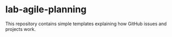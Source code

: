 # lab-agile-planning

This repository contains simple templates explaining how GitHub issues and projects work.
